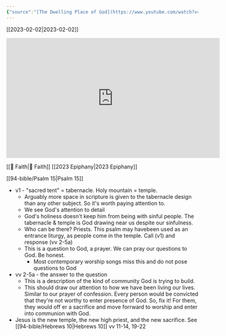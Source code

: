 ```yaml
---
{"source":"[The Dwelling Place of God](https://www.youtube.com/watch?v=vwkaYxgEr9A)","clipped":"2023-02-02","dg-publish":true,"grade":1,"permalink":"/2023-01-29-the-dwelling-place-of-god/","dgPassFrontmatter":true}
---
```



[[2023-02-02\|2023-02-02]]

<iframe width="560" height="315" src="https://www.youtube.com/embed/vwkaYxgEr9A" title="YouTube video player" frameborder="0" allow="accelerometer; autoplay; clipboard-write; encrypted-media; gyroscope; picture-in-picture" allowfullscreen></iframe>

[[📘 Faith\|📘 Faith]] [[2023 Epiphany\|2023 Epiphany]]

[[94-bible/Psalm 15\|Psalm 15]]

* v1 - "sacred tent" = tabernacle. Holy mountain = temple.
    * Arguably more space in scripture is given to the tabernacle design than any other subject. So it's worth paying attention to.
    * We see God's attention to detail
    * God's holiness doesn't keep him from being with sinful people. The tabernacle & temple is God drawing near us despite our sinfulness.
    * Who can be there? Priests. This psalm may havebeen used as an entrance liturgy, as people come in the temple. Call (v1) and response (vv 2-5a)
    * This is a question to God, a prayer. We can pray our questions to God. Be honest.
        * Most contemporary worship songs miss this and do not pose questions to God
* vv 2-5a - the answer to the question
    * This is a description of the kind of community God is trying to build.
    * This should draw our attention to how we have been living our lives. Similar to our prayer of confession. Every person would be convicted that they're not worthy to enter presence of God. So, fix it! For them, they would off er a sacrifice and move forrward to worship and enter into communion with God.
* Jesus is the new temple, the new high priest, and the new sacrifice. See [[94-bible/Hebrews 10\|Hebrews 10]] vv 11-14, 19-22